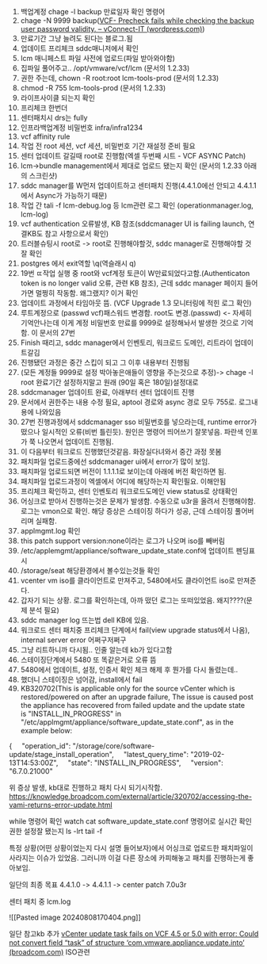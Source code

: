 1. 백업계정 chage -l backup 만료일자 확인 명령어
2. chage -N 9999 backup([VCF- Precheck fails while checking the backup user password validity. – vConnect-IT (wordpress.com)](https://vconnectit.wordpress.com/2022/03/21/vcf-precheck-fails-while-checking-the-backup-user-password-validity/))
3. 만료기간 그냥 늘려도 된다는 블로그.됨
4. 업데이트 프리체크 sddc매니저에서 확인
5. lcm 매니페스트 파일 사전에 업로드(파일 받아와야함)
6. 집파일 풀어주고.. /opt/vmware/vcf/lcm (문서의 1.2.33)
7. 권한 주는데, chown -R root:root lcm-tools-prod  (문서의 1.2.33)
8. chmod -R 755 lcm-tools-prod  (문서의 1.2.33)
9. 라이프사이클 되는지 확인
10. 프리체크 한번더
11. 센터패치시 drs는 fully
12. 인프라백업계정 비밀번호 infra/infra1234
13. vcf affinity rule
14. 작업 전 root 세션, vcf 세션, 비밀번호 기간 재설정 준비 필요
15. 센터 업데이트 갈길때 root로 진행함(엑셀 두번째 시트 - VCF ASYNC Patch)
16. lcm->bundle management에서 제대로 업로드 됐는지 확인 (문서의 1.2.33 아래의 스크린샷)
17. sddc manager를 W먼저 업데이트하고 센터패치 진행(4.4.1.0에선 안되고 4.4.1.1에서 Async가 가능하기 때문)
18. 작업 간 tali -f lcm-debug.log 등 lcm관련 로그 확인 (operationmanager.log, lcm-log) 
19. vcf authentication 오류발생, KB 참조(sddcmanager UI is failing launch, 연결KB도 참고 사항으로서 확인)
20. 트러블슈팅시 root로 -> root로 진행해야할것, sddc manager로 진행해야할 것 잘 확인
21. postgres 에서 exit역할 \q(역슬래시 q)
22. 19번 ㄸ작업 실행 중 root와 vcf계정 토큰이 W만료되었다고함.(Authenticaton token is no longer valid 오류, 관련 KB 참조), 근데 sddc manager 페이지 들어가면 멀쩡히 작동함. 왜그랬지? 이거 확인
23. 업데이트 과정에서 타임아웃 뜸. (VCF Upgrade 1.3 모니터링에 적힌 로그 확인)
24. 루트계정으로 (passwd vcf)패스워드 변경함. root도 변경.(passwd) <- 자세히 기억안나는데 이게 계정 비밀번호 만료를 9999로 설정해놔서 발생한 것으로 기억함. 이 문서의 27번
25. Finish 때리고, sddc manager에서 인벤토리, 워크로드 도메인, 리트라이 업데이트갈김
26. 진행됐던 과정은 중간 스킵이 되고 그 이후 내용부터 진행됨
27. (모든 계정들 9999로 설정 박아놓은애들이 영향을 주는것으로 추정)-> chage -l root 완료기간 설정하지말고 원래 (90일 혹은 180일)설정대로
28. sddcmanager 업데이트 완료, 아래부터 센터 업데이트 진행
29. 문서에서 권한주는 내용 수정 필요, aptool 경로와 async 경로 모두 755로. 로그내용에 나와있음
30. 27번 진행과정에서 sddcmanager sso 비밀번호를 넣으라는데, runtime error가 떴으나 일시적인 오류(비번 틀린듯).  원인은 명령어 띄어쓰기 잘못넣음. 파란색 인포가 쭉 나오면서 업데이트 진행됨.
31. 이 다음부터 워크로드 진행했던것같음. 화장실다녀와서 중간 과정 못봄
32. 패치파일 업로드중에선 sddcmanager ui에서 error가 많이 보임.
33. 패치파일 업로드되면 버전이 1.1.1.1로 보이는데 아래에 버전 확인하면 됨.
34. 패치파일 업로드과정이 엑셀에서 어디에 해당하는지 확인필요. 이해안됨
35. 프리체크 확인하고, 센터 인벤토리 워크로드도메인 view status로 상태확인
36. 어싱크로 받아서 진행하는것은 문제가 발생함. 수동으로 u3r을 올려서 진행해야함. 로그는 vmon으로 확인. 해당 증상은 스테이징 하다가 성공, 근데 스테이징 풀어버리며 실패함.
37. applmgmt.log 확인
38. this patch support version:none이라는 로그가 나오며 iso를 빼버림
39. /etc/applemgmt/appliance/software_update_state.conf에 업데이트 펜딩표시
40. /storage/seat 해당환경에서 볼수있는것들 확인
41. vcenter vm iso를 클라이언트로 만져주고, 5480에서도 클라이언트 iso로 만져준다.
42. 갑자기 되는 상황. 로그를 확인하는데, 아까 떴던 로그는 또떠있었음. 왜지????(문제 분석 필요)
43. sddc manager log 뜨는법 dell KB에 있음.
44. 워크로드 센터 패치중 프리체크 단계에서 fail(view upgrade status에서 나옴), internal server error 어쩌구저쩌구
45. 그냥 리트하니까 다시됨.. 인줄 알는데 kb가 있다고함
46. 스테이징단계에서 5480 또 똑같은거로 오류 뜸
47. 5480에서 업데이트, 설정, 인증서 확인 체크 해제 후 뭔가를 다시 돌렸는데..
48. 했더니 스테이징은 넘어감, install에서 fail
49. KB320702(This is applicable only for the source vCenter which is restored/powered on after an upgrade failure, The issue is caused post the appliance has recovered from failed update and the update state is "INSTALL_IN_PROGRESS" in "/etc/applmgmt/appliance/software_update_state.conf", as in the example below:

{
    "operation_id": "/storage/core/software-update/stage_install_operation",
    "latest_query_time": "2019-02-13T14:53:00Z",
    "state": "INSTALL_IN_PROGRESS",
    "version": "6.7.0.21000"

위 증상 발생, kb대로 진행하고 패치 다시 되기시작함.
https://knowledge.broadcom.com/external/article/320702/accessing-the-vami-returns-error-update.html



while 명령어 확인
watch cat software_update_state.conf 명령어로 실시간 확인
권한 설정잘 됐는지 ls -lrt
tail -f 

특정 상황(어떤 상황이었는지 다시 설명 들어보자)에서 어싱크로 업로드한 패치파일이 사라지는 이슈가 있었음. 그러니까 이걸 다른 장소에 카피해놓고 패치를 진행하는게 좋아보임.

일단의 최종 목표
4.4.1.0 -> 4.4.1.1 -> center patch 7.0u3r


센터 패치 중 lcm.log

![[Pasted image 20240808170404.png]]


일단 참고kb 추가
[vCenter update task fails on VCF 4.5 or 5.0 with error: Could not convert field “task” of structure ‘com.vmware.appliance.update.into’ (broadcom.com)](https://knowledge.broadcom.com/external/article?legacyId=91064)
ISO관련